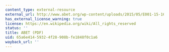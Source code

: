 ```yaml
---
content_type: external-resource
external_url: http://www.abet.org/wp-content/uploads/2015/05/E001-15-16-EAC-Criteria-03-10-15.pdf
has_external_license_warning: true
license: https://en.wikipedia.org/wiki/All_rights_reserved
status: ''
title: ABET (PDF)
uid: 65a6e414-5932-4f28-908b-fe1848f0c1a6
wayback_url: ''
---
```

